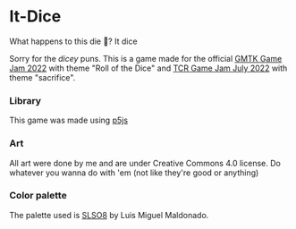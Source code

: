 # It-Dice
What happens to this die 🎲? It dice

Sorry for the *dicey* puns. This is a game made for the official [GMTK Game Jam 2022](https://itch.io/jam/gmtk-jam-2022) with theme "Roll of the Dice" and [TCR Game Jam July 2022](https://discord.gg/ufmMyUWyhV) with theme "sacrifice".

### Library
This game was made using [p5js](https://p5js.org)

### Art
All art were done by me and are under Creative Commons 4.0 license. Do whatever you wanna do with 'em (not like they're good or anything)

### Color palette
The palette used is [SLSO8](https://lospec.com/palette-list/slso8) by Luis Miguel Maldonado.